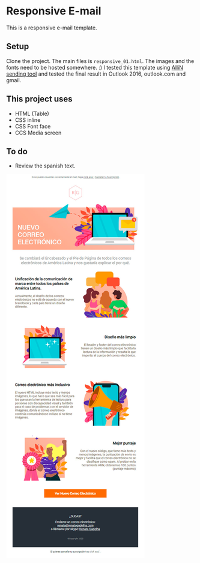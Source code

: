 # Responsive E-mail

This is a responsive e-mail template.

## Setup

Clone the project. 
The main files is `responsive_01.html`.
The images and the fonts need to be hosted somewhere. :)
I tested this template using [AlliN sending tool](https://allin.com.br/) and tested the final result in Outlook 2016, outlook.com and gmail.

## This project uses

- HTML (Table)
- CSS inline
- CSS Font face
- CCS Media screen

## To do

- Review the spanish text.

![Preview E-mail](./images/responsive_01.jpg)